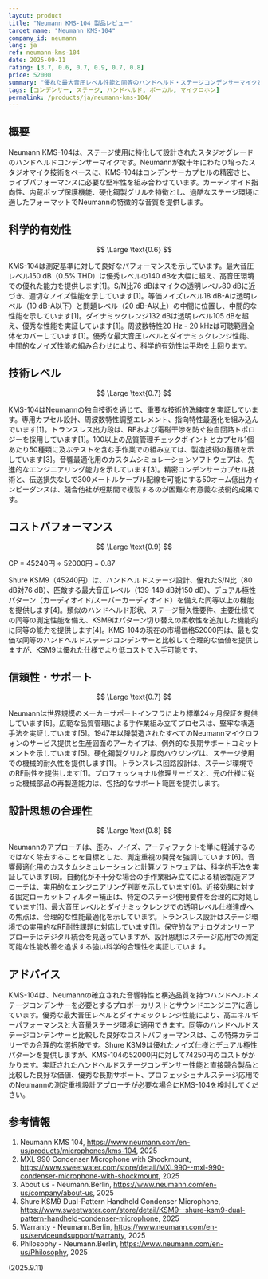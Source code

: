 ```yaml
---
layout: product
title: "Neumann KMS-104 製品レビュー"
target_name: "Neumann KMS-104"
company_id: neumann
lang: ja
ref: neumann-kms-104
date: 2025-09-11
rating: [3.7, 0.6, 0.7, 0.9, 0.7, 0.8]
price: 52000
summary: "優れた最大音圧レベル性能と同等のハンドヘルド・ステージコンデンサーマイクと比較した合理的なコストパフォーマンスを持つプロ用ハンドヘルドコンデンサーマイク"
tags: [コンデンサー, ステージ, ハンドヘルド, ボーカル, マイクロホン]
permalink: /products/ja/neumann-kms-104/
---
```

## 概要

Neumann KMS-104は、ステージ使用に特化して設計されたスタジオグレードのハンドヘルドコンデンサーマイクです。Neumannが数十年にわたり培ったスタジオマイク技術をベースに、KMS-104はコンデンサーカプセルの精密さと、ライブパフォーマンスに必要な堅牢性を組み合わせています。カーディオイド指向性、内蔵ポップ保護機能、硬化鋼製グリルを特徴とし、過酷なステージ環境に適したフォーマットでNeumannの特徴的な音質を提供します。

## 科学的有効性

$$ \Large \text{0.6} $$

KMS-104は測定基準に対して良好なパフォーマンスを示しています。最大音圧レベル150 dB（0.5% THD）は優秀レベルの140 dBを大幅に超え、高音圧環境での優れた能力を提供します[1]。S/N比76 dBはマイクの透明レベル80 dBに近づき、適切なノイズ性能を示しています[1]。等価ノイズレベル18 dB-Aは透明レベル（10 dB-A以下）と問題レベル（20 dB-A以上）の中間に位置し、中間的な性能を示しています[1]。ダイナミックレンジ132 dBは透明レベル105 dBを超え、優秀な性能を実証しています[1]。周波数特性20 Hz - 20 kHzは可聴範囲全体をカバーしています[1]。優秀な最大音圧レベルとダイナミックレンジ性能、中間的なノイズ性能の組み合わせにより、科学的有効性は平均を上回ります。

## 技術レベル

$$ \Large \text{0.7} $$

KMS-104はNeumannの独自技術を通じて、重要な技術的洗練度を実証しています。専用カプセル設計、周波数特性調整エレメント、指向特性最適化を組み込んでいます[1]。トランスレス出力段は、RFおよび電磁干渉を防ぐ独自回路トポロジーを採用しています[1]。100以上の品質管理チェックポイントとカプセル1個あたり50種類に及ぶテストを含む手作業での組み立ては、製造技術の蓄積を示しています[3]。音響最適化用のカスタムシミュレーションソフトウェアは、先進的なエンジニアリング能力を示しています[3]。精密コンデンサーカプセル技術と、伝送損失なしで300メートルケーブル配線を可能にする50オーム低出力インピーダンスは、競合他社が短期間で複製するのが困難な有意義な技術的成果です。

## コストパフォーマンス

$$ \Large \text{0.9} $$

CP = 45240円 ÷ 52000円 = 0.87

Shure KSM9（45240円）は、ハンドヘルドステージ設計、優れたS/N比（80 dB対76 dB）、匹敵する最大音圧レベル（139-149 dB対150 dB）、デュアル極性パターン（カーディオイド/スーパーカーディオイド）を備えた同等以上の機能を提供します[4]。類似のハンドヘルド形状、ステージ耐久性要件、主要仕様での同等の測定性能を備え、KSM9はパターン切り替えの柔軟性を追加した機能的に同等の能力を提供します[4]。KMS-104の現在の市場価格52000円は、最も安価な同等のハンドヘルドステージコンデンサーと比較して合理的な価値を提供しますが、KSM9は優れた仕様でより低コストで入手可能です。

## 信頼性・サポート

$$ \Large \text{0.7} $$

Neumannは世界規模のメーカーサポートインフラにより標準24ヶ月保証を提供しています[5]。広範な品質管理による手作業組み立てプロセスは、堅牢な構造手法を実証しています[5]。1947年以降製造されたすべてのNeumannマイクロフォンのサービス提供と生産図面のアーカイブは、例外的な長期サポートコミットメントを示しています[5]。硬化鋼製グリルと厚肉ハウジングは、ステージ使用での機械的耐久性を提供します[1]。トランスレス回路設計は、ステージ環境でのRF耐性を提供します[1]。プロフェッショナル修理サービスと、元の仕様に従った機械部品の再製造能力は、包括的なサポート範囲を提供します。

## 設計思想の合理性

$$ \Large \text{0.8} $$

Neumannのアプローチは、歪み、ノイズ、アーティファクトを単に軽減するのではなく除去することを目標とした、測定重視の開発を強調しています[6]。音響最適化用のカスタムシミュレーションと計算ソフトウェアは、科学的手法を実証しています[6]。自動化が不十分な場合の手作業組み立てによる精密製造アプローチは、実用的なエンジニアリング判断を示しています[6]。近接効果に対する固定ローカットフィルター補正は、特定のステージ使用要件を合理的に対処しています[1]。最大音圧レベルとダイナミックレンジでの透明レベル仕様達成への焦点は、合理的な性能最適化を示しています。トランスレス設計はステージ環境での実用的なRF耐性課題に対応しています[1]。保守的なアナログオンリーアプローチはデジタル統合を見送っていますが、設計思想はステージ応用での測定可能な性能改善を追求する強い科学的合理性を実証しています。

## アドバイス

KMS-104は、Neumannの確立された音響特性と構造品質を持つハンドヘルドステージコンデンサーを必要とするプロボーカリストとサウンドエンジニアに適しています。優秀な最大音圧レベルとダイナミックレンジ性能により、高エネルギーパフォーマンスと大音量ステージ環境に適用できます。同等のハンドヘルドステージコンデンサーと比較した良好なコストパフォーマンスは、この特殊カテゴリーでの合理的な選択肢です。Shure KSM9は優れたノイズ仕様とデュアル極性パターンを提供しますが、KMS-104の52000円に対して74250円のコストがかかります。実証されたハンドヘルドステージコンデンサー性能と直接競合製品と比較した良好な価値、優秀な長期サポート、プロフェッショナルステージ応用でのNeumannの測定重視設計アプローチが必要な場合にKMS-104を検討してください。

## 参考情報

1. Neumann KMS 104, https://www.neumann.com/en-us/products/microphones/kms-104, 2025
2. MXL 990 Condenser Microphone with Shockmount, https://www.sweetwater.com/store/detail/MXL990--mxl-990-condenser-microphone-with-shockmount, 2025
3. About us - Neumann.Berlin, https://www.neumann.com/en-us/company/about-us, 2025
4. Shure KSM9 Dual-Pattern Handheld Condenser Microphone, https://www.sweetwater.com/store/detail/KSM9--shure-ksm9-dual-pattern-handheld-condenser-microphone, 2025
5. Warranty - Neumann.Berlin, https://www.neumann.com/en-us/serviceundsupport/warranty, 2025
6. Philosophy - Neumann.Berlin, https://www.neumann.com/en-us/Philosophy, 2025

(2025.9.11)